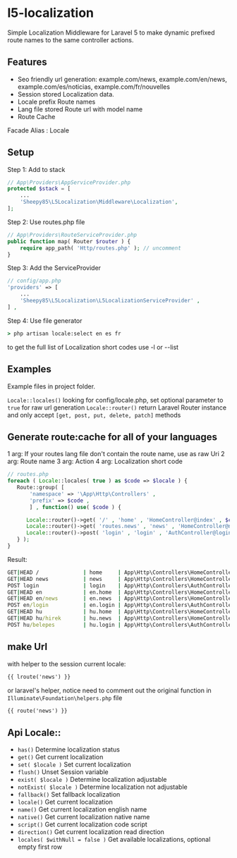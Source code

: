 l5-localization
===============
Simple Localization Middleware for Laravel 5 to make dynamic prefixed route names to the same controller actions.

Features
---------
* Seo friendly url generation: example.com/news, example.com/en/news, example.com/es/noticias, example.com/fr/nouvelles
* Session stored Localization data.
* Locale prefix Route names
* Lang file stored Route url with model name
* Route Cache

Facade Alias : Locale

## Setup

Step 1: Add to stack
```php
// App\Providers\AppServiceProvider.php
protected $stack = [
    ...
    'Sheepy85\L5Localization\Middleware\Localization',
];
```

Step 2: Use routes.php file
```php
// App\Providers\RouteServiceProvider.php
public function map( Router $router ) {
    require app_path( 'Http/routes.php' ); // uncomment
}
```

Step 3: Add the ServiceProvider
```php
// config/app.php
'providers' => [
    ...
    'Sheepy85\L5Localization\L5LocalizationServiceProvider' ,
] ,
```

Step 4: Use file generator
```cmd
> php artisan locale:select en es fr
```
to get the full list of Localization short codes use -l or --list


## Examples

Example files in project folder.

`Locale::locales()` looking for config/locale.php, set optional parameter to `true` for raw url generation
`Locale::router()` return Laravel Router instance and only accept `[get, post, put, delete, patch]` methods

Generate route:cache for all of your languages
---------

1 arg: If your routes lang file don't contain the route name, use as raw Uri
2 arg: Route name
3 arg: Action
4 arg: Localization short code
```php
// routes.php
foreach ( Locale::locales( true ) as $code => $locale ) {
   Route::group( [
	   'namespace' => '\App\Http\Controllers' ,
	   'prefix' => $code , 
	   ] , function() use( $code ) {

	  Locale::router()->get( '/' , 'home' , 'HomeController@index' , $code );
	  Locale::router()->get( 'routes.news' , 'news' , 'HomeController@news' , $code );
	  Locale::router()->post( 'login' , 'login' , 'AuthController@login' , $code );
   } );
}
```

Result:
```cmd
GET|HEAD /              | home     | App\Http\Controllers\HomeController@index
GET|HEAD news           | news     | App\Http\Controllers\HomeController@news
POST login              | login    | App\Http\Controllers\AuthController@login
GET|HEAD en             | en.home  | App\Http\Controllers\HomeController@index
GET|HEAD en/news        | en.news  | App\Http\Controllers\HomeController@news
POST en/login           | en.login | App\Http\Controllers\AuthController@login
GET|HEAD hu             | hu.home  | App\Http\Controllers\HomeController@index
GET|HEAD hu/hirek       | hu.news  | App\Http\Controllers\HomeController@news
POST hu/belepes         | hu.login | App\Http\Controllers\AuthController@login
```

make Url
---------
with helper to the session current locale:
```html
{{ lroute('news') }}
```

or laravel's helper, notice need to comment out the original function in `Illuminate\Foundation\helpers.php` file
```html
{{ route('news') }}
```

Api Locale::
---------
* `has()` Determine localization status
* `get()` Get current localization
* `set( $locale )` Set current localization
* `flush()` Unset Session variable
* `exist( $locale )` Determine localization adjustable
* `notExist( $locale )` Determine localization not adjustable
* `fallback()` Set fallback localization
* `locale()` Get current localization
* `name()` Get current localization english name
* `native()` Get current localization native name
* `script()` Get current localization code script
* `direction()` Get current localization read direction
* `locales( $withNull = false )` Get available localizations, optional empty first row